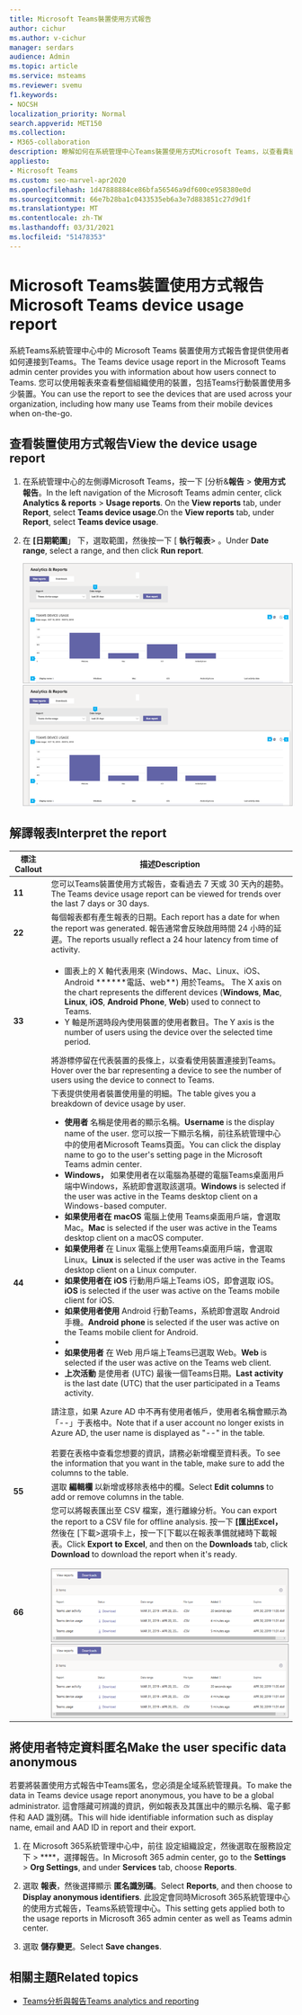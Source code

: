 ```yaml
---
title: Microsoft Teams裝置使用方式報告
author: cichur
ms.author: v-cichur
manager: serdars
audience: Admin
ms.topic: article
ms.service: msteams
ms.reviewer: svemu
f1.keywords:
- NOCSH
localization_priority: Normal
search.appverid: MET150
ms.collection:
- M365-collaboration
description: 瞭解如何在系統管理中心Teams裝置使用方式Microsoft Teams，以查看貴組織的使用者如何Teams。
appliesto:
- Microsoft Teams
ms.custom: seo-marvel-apr2020
ms.openlocfilehash: 1d47888884ce86bfa56546a9df600ce958380e0d
ms.sourcegitcommit: 66e7b28ba1c0433535eb6a3e7d883851c27d9d1f
ms.translationtype: MT
ms.contentlocale: zh-TW
ms.lasthandoff: 03/31/2021
ms.locfileid: "51478353"
---
```

# <a name="microsoft-teams-device-usage-report"></a><span data-ttu-id="01bda-103">Microsoft Teams裝置使用方式報告</span><span class="sxs-lookup"><span data-stu-id="01bda-103">Microsoft Teams device usage report</span></span>

<span data-ttu-id="01bda-104">系統Teams系統管理中心中的 Microsoft Teams 裝置使用方式報告會提供使用者如何連接到Teams。</span><span class="sxs-lookup"><span data-stu-id="01bda-104">The Teams device usage report in the Microsoft Teams admin center provides you with information about how users connect to Teams.</span></span> <span data-ttu-id="01bda-105">您可以使用報表來查看整個組織使用的裝置，包括Teams行動裝置使用多少裝置。</span><span class="sxs-lookup"><span data-stu-id="01bda-105">You can use the report to see the devices that are used across your organization, including how many use Teams from their mobile devices when on-the-go.</span></span>  

## <a name="view-the-device-usage-report"></a><span data-ttu-id="01bda-106">查看裝置使用方式報告</span><span class="sxs-lookup"><span data-stu-id="01bda-106">View the device usage report</span></span>

1. <span data-ttu-id="01bda-107">在系統管理中心的左側導Microsoft Teams，按一下 [分析&**報告**  >  **使用方式報告**。</span><span class="sxs-lookup"><span data-stu-id="01bda-107">In the left navigation of the Microsoft Teams admin center, click **Analytics & reports** > **Usage reports**.</span></span> <span data-ttu-id="01bda-108">On the **View reports** tab, under **Report**, select **Teams device usage**.</span><span class="sxs-lookup"><span data-stu-id="01bda-108">On the **View reports** tab, under **Report**, select **Teams device usage**.</span></span>
2. <span data-ttu-id="01bda-109">在 **[日期範圍**」 下，選取範圍，然後按一下 [ **執行報表**> 。</span><span class="sxs-lookup"><span data-stu-id="01bda-109">Under **Date range**, select a range, and then click **Run report**.</span></span>

    <span data-ttu-id="01bda-110">![系統管理中心Teams裝置使用方式報表的螢幕擷取畫面Teams圖](../media/teams-reports-device-usage-with-callouts.png "系統管理中心Teams裝置使用方式報表的螢幕擷取畫面Teams圖")</span><span class="sxs-lookup"><span data-stu-id="01bda-110">![Screenshot of the Teams device usage report in the Teams admin center with callouts](../media/teams-reports-device-usage-with-callouts.png "Screenshot of the Teams device usage report in the Teams admin center  with callouts")</span></span>

## <a name="interpret-the-report"></a><span data-ttu-id="01bda-111">解譯報表</span><span class="sxs-lookup"><span data-stu-id="01bda-111">Interpret the report</span></span>

|<span data-ttu-id="01bda-112">標注</span><span class="sxs-lookup"><span data-stu-id="01bda-112">Callout</span></span> |<span data-ttu-id="01bda-113">描述</span><span class="sxs-lookup"><span data-stu-id="01bda-113">Description</span></span>  |
|--------|-------------|
|<span data-ttu-id="01bda-114">**1**</span><span class="sxs-lookup"><span data-stu-id="01bda-114">**1**</span></span>   |<span data-ttu-id="01bda-115">您可以Teams裝置使用方式報告，查看過去 7 天或 30 天內的趨勢。</span><span class="sxs-lookup"><span data-stu-id="01bda-115">The Teams device usage report can be viewed for trends over the last 7 days or 30 days.</span></span>  |
|<span data-ttu-id="01bda-116">**2**</span><span class="sxs-lookup"><span data-stu-id="01bda-116">**2**</span></span>   |<span data-ttu-id="01bda-117">每個報表都有產生報表的日期。</span><span class="sxs-lookup"><span data-stu-id="01bda-117">Each report has a date for when the report was generated.</span></span> <span data-ttu-id="01bda-118">報告通常會反映啟用時間 24 小時的延遲。</span><span class="sxs-lookup"><span data-stu-id="01bda-118">The reports usually reflect a 24 hour latency from time of activity.</span></span> |
|<span data-ttu-id="01bda-119">**3**</span><span class="sxs-lookup"><span data-stu-id="01bda-119">**3**</span></span>   |<ul><li><span data-ttu-id="01bda-120">圖表上的 X 軸代表用來 (Windows、Mac、Linux、iOS、Android \*\*\*\*\*\*電話、web\*\*) 用於Teams。    </span><span class="sxs-lookup"><span data-stu-id="01bda-120">The X axis on the chart represents the different devices (**Windows**, **Mac**, **Linux**, **iOS**, **Android Phone**, **Web**) used to connect to Teams.</span></span> </li><li><span data-ttu-id="01bda-121">Y 軸是所選時段內使用裝置的使用者數目。</span><span class="sxs-lookup"><span data-stu-id="01bda-121">The Y axis is the number of users using the device over the selected time period.</span></span></li> </ul><span data-ttu-id="01bda-122">將游標停留在代表裝置的長條上，以查看使用裝置連接到Teams。</span><span class="sxs-lookup"><span data-stu-id="01bda-122">Hover over the bar representing a device to see the number of users using the device to connect to Teams.</span></span>|
|<span data-ttu-id="01bda-123">**4**</span><span class="sxs-lookup"><span data-stu-id="01bda-123">**4**</span></span>   |<span data-ttu-id="01bda-124">下表提供使用者裝置使用量的明細。</span><span class="sxs-lookup"><span data-stu-id="01bda-124">The table gives you a breakdown of device usage by user.</span></span> <ul><li><span data-ttu-id="01bda-125">**使用者** 名稱是使用者的顯示名稱。</span><span class="sxs-lookup"><span data-stu-id="01bda-125">**Username** is the display name of the user.</span></span> <span data-ttu-id="01bda-126">您可以按一下顯示名稱，前往系統管理中心中的使用者Microsoft Teams頁面。</span><span class="sxs-lookup"><span data-stu-id="01bda-126">You can click the display name to go to the user's setting page in the Microsoft Teams admin center.</span></span> </li><li><span data-ttu-id="01bda-127">**Windows，** 如果使用者在以電腦為基礎的電腦Teams桌面用戶端中Windows，系統即會選取該選項。</span><span class="sxs-lookup"><span data-stu-id="01bda-127">**Windows** is selected if the user was active in the Teams desktop client on a Windows-based computer.</span></span></li><li><span data-ttu-id="01bda-128">**如果使用者在 macOS** 電腦上使用 Teams桌面用戶端，會選取 Mac。</span><span class="sxs-lookup"><span data-stu-id="01bda-128">**Mac** is selected if the user was active in the Teams desktop client on a macOS computer.</span></span> </li> <li><span data-ttu-id="01bda-129">**如果使用者** 在 Linux 電腦上使用Teams桌面用戶端，會選取 Linux。</span><span class="sxs-lookup"><span data-stu-id="01bda-129">**Linux** is selected if the user was active in the Teams desktop client on a Linux computer.</span></span> </li> <li><span data-ttu-id="01bda-130">**如果使用者在 iOS** 行動用戶端上Teams iOS，即會選取 iOS。</span><span class="sxs-lookup"><span data-stu-id="01bda-130">**iOS** is selected if the user was active on the Teams mobile client for iOS.</span></span></li><li><span data-ttu-id="01bda-131">**如果使用者使用** Android 行動Teams，系統即會選取 Android 手機。</span><span class="sxs-lookup"><span data-stu-id="01bda-131">**Android phone** is selected if the user was active on the Teams mobile client for Android.</span></span> <li><li><span data-ttu-id="01bda-132">**如果使用者** 在 Web 用戶端上Teams已選取 Web。</span><span class="sxs-lookup"><span data-stu-id="01bda-132">**Web** is selected if the user was active on the Teams web client.</span></span> <li><span data-ttu-id="01bda-133">**上次活動** 是使用者 (UTC) 最後一個Teams日期。</span><span class="sxs-lookup"><span data-stu-id="01bda-133">**Last activity** is the last date (UTC) that the user participated in a Teams activity.</span></span></li> </ul> <span data-ttu-id="01bda-134">請注意，如果 Azure AD 中不再有使用者帳戶，使用者名稱會顯示為 「--」于表格中。</span><span class="sxs-lookup"><span data-stu-id="01bda-134">Note that if a user account no longer exists in Azure AD, the user name is displayed as "--" in the table.</span></span> <br><br><span data-ttu-id="01bda-135">若要在表格中查看您想要的資訊，請務必新增欄至資料表。</span><span class="sxs-lookup"><span data-stu-id="01bda-135">To see the information that you want in the table, make sure to add the columns to the table.</span></span> |
|<span data-ttu-id="01bda-136">**5**</span><span class="sxs-lookup"><span data-stu-id="01bda-136">**5**</span></span>   |<span data-ttu-id="01bda-137">選取 **編輯欄** 以新增或移除表格中的欄。</span><span class="sxs-lookup"><span data-stu-id="01bda-137">Select **Edit columns** to add or remove columns in the table.</span></span> |
|<span data-ttu-id="01bda-138">**6**</span><span class="sxs-lookup"><span data-stu-id="01bda-138">**6**</span></span>   |<span data-ttu-id="01bda-139">您可以將報表匯出至 CSV 檔案，進行離線分析。</span><span class="sxs-lookup"><span data-stu-id="01bda-139">You can export the report to a CSV file for offline analysis.</span></span> <span data-ttu-id="01bda-140">按一下 **[匯出Excel，** 然後在 [下載>選項卡上，按一下[下載以在報表準備就緒時下載報表。</span><span class="sxs-lookup"><span data-stu-id="01bda-140">Click **Export to Excel**, and then on the **Downloads** tab, click **Download** to download the report when it's ready.</span></span><br><br><span data-ttu-id="01bda-141">![顯示匯出報表的下載清單螢幕擷取畫面](../media/teams-reports-export-to-csv.png)</span><span class="sxs-lookup"><span data-stu-id="01bda-141">![Screenshot of the Downloads tab showing exported reports](../media/teams-reports-export-to-csv.png)</span></span>|


## <a name="make-the-user-specific-data-anonymous"></a><span data-ttu-id="01bda-142">將使用者特定資料匿名</span><span class="sxs-lookup"><span data-stu-id="01bda-142">Make the user specific data anonymous</span></span>

<span data-ttu-id="01bda-143">若要將裝置使用方式報告中Teams匿名，您必須是全域系統管理員。</span><span class="sxs-lookup"><span data-stu-id="01bda-143">To make the data in Teams device usage report anonymous, you have to be a global administrator.</span></span> <span data-ttu-id="01bda-144">這會隱藏可辨識的資訊，例如報表及其匯出中的顯示名稱、電子郵件和 AAD 識別碼。</span><span class="sxs-lookup"><span data-stu-id="01bda-144">This will hide identifiable information such as display name, email and AAD ID in report and their export.</span></span>

1. <span data-ttu-id="01bda-145">在 Microsoft 365系統管理中心中，前往 設定組織設定，然後選取在服務設定下 \> \*\*\*\*，選擇報告。</span><span class="sxs-lookup"><span data-stu-id="01bda-145">In Microsoft 365 admin center, go to the **Settings** \> **Org Settings**, and under **Services** tab, choose **Reports**.</span></span>
    
2. <span data-ttu-id="01bda-146">選取 **報表**，然後選擇顯示 **匿名識別碼**。</span><span class="sxs-lookup"><span data-stu-id="01bda-146">Select **Reports**, and then choose to **Display anonymous identifiers**.</span></span> <span data-ttu-id="01bda-147">此設定會同時Microsoft 365系統管理中心的使用方式報告，Teams系統管理中心。</span><span class="sxs-lookup"><span data-stu-id="01bda-147">This setting gets applied both to the usage reports in Microsoft 365 admin center as well as Teams admin center.</span></span>
  
3. <span data-ttu-id="01bda-148">選取 **儲存變更**。</span><span class="sxs-lookup"><span data-stu-id="01bda-148">Select **Save changes**.</span></span>

## <a name="related-topics"></a><span data-ttu-id="01bda-149">相關主題</span><span class="sxs-lookup"><span data-stu-id="01bda-149">Related topics</span></span>

- [<span data-ttu-id="01bda-150">Teams分析與報告</span><span class="sxs-lookup"><span data-stu-id="01bda-150">Teams analytics and reporting</span></span>](teams-reporting-reference.md)
